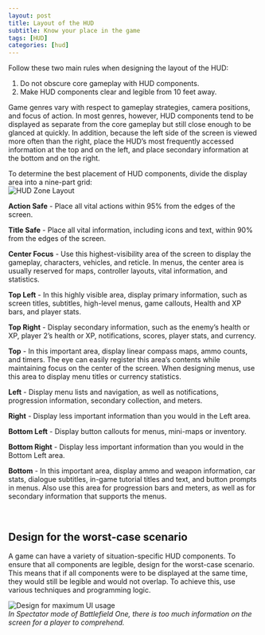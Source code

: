```yaml
---
layout: post
title: Layout of the HUD
subtitle: Know your place in the game
tags: [HUD]
categories: [hud]
---
```


Follow these two main rules when designing the layout of the HUD:

1.	Do not obscure core gameplay with HUD components.
2.	Make HUD components clear and legible from 10 feet away.

Game genres vary with respect to gameplay strategies, camera positions, and focus of action. In most genres, however, HUD components tend to be displayed as separate from the core gameplay but still close enough to be glanced at quickly. In addition, because the left side of the screen is viewed more often than the right, place the HUD’s most frequently accessed information at the top and on the left, and place secondary information at the bottom and on the right.

To determine the best placement of HUD components, divide the display area into a nine-part grid:  
![HUD Zone Layout](/privatebebo/img/HUD_Zone_Layout.jpg)

**Action Safe** - Place all vital actions within 95% from the edges of the screen.

**Title Safe** - Place all vital information, including icons and text, within 90% from the edges of the screen.

**Center Focus** - Use this highest-visibility area of the screen to display the gameplay, characters, vehicles, and reticle. In menus, the center area is usually reserved for maps, controller layouts, vital information, and statistics.

**Top Left** - In this highly visible area, display primary information, such as screen titles, subtitles, high-level menus, game callouts, Health and XP bars, and player stats.

**Top Right** - Display secondary information, such as the enemy’s health or XP, player 2’s health or XP, notifications, scores, player stats, and currency.

**Top** - In this important area, display linear compass maps, ammo counts, and timers. The eye can easily register this area’s contents while maintaining focus on the center of the screen. When designing menus, use this area to display menu titles or currency statistics.

**Left** - Display menu lists and navigation, as well as notifications, progression information, secondary collection, and meters.

**Right** - Display less important information than you would in the Left area.

**Bottom Left** - Display button callouts for menus, mini-maps or inventory.

**Bottom Right** - Display less important information than you would in the Bottom Left area.

**Bottom** - In this important area, display ammo and weapon information, car stats, dialogue subtitles, in-game tutorial titles and text, and button prompts in menus. Also use this area for progression bars and meters, as well as for secondary information that supports the menus.

<br>

## Design for the worst-case scenario

A game can have a variety of situation-specific HUD components. To ensure that all components are legible, design for the worst-case scenario. This means that if all components were to be displayed at the same time, they would still be legible and would not overlap. To achieve this, use various techniques and programming logic.

![Design for maximum UI usage](/privatebebo/img/HUD_Maximum_Usage.jpg)  
_In Spectator mode of Battlefield One, there is too much information on the screen for a player to comprehend._

<br>
